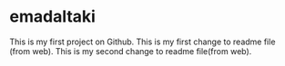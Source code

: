 # emadaltaki
This is my first project on Github.
This is my first change to readme file (from web).
This is my second change to readme file(from web).
